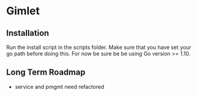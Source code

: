 # Gimlet 


## Installation
Run the install script in the scripts folder. Make sure that you have set your go path before doing this. For now be sure be be using Go version >= 1.10.


## Long Term Roadmap
* service and pmgmt need refactored